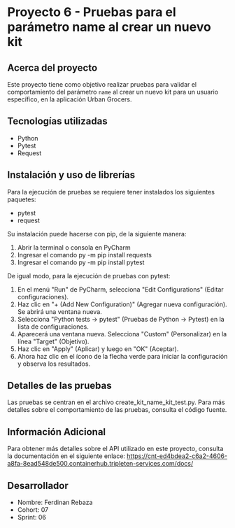 # Proyecto 6 - Pruebas para el parámetro name al crear un nuevo kit

## Acerca del proyecto

Este proyecto tiene como objetivo realizar pruebas para validar el comportamiento del parámetro `name` al crear un nuevo kit para un usuario específico, en la aplicación Urban Grocers.

## Tecnologías utilizadas

- Python
- Pytest
- Request

## Instalación y uso de librerías

Para la ejecución de pruebas se requiere tener instalados los siguientes paquetes:

- pytest
- request

Su instalación puede hacerse con pip, de la siguiente manera:

1. Abrir la terminal o consola en PyCharm
2. Ingresar el comando py -m pip install requests
3. Ingresar el comando py -m pip install pytest

De igual modo, para la ejecución de pruebas con pytest:

1. En el menú "Run" de PyCharm, selecciona "Edit Configurations" (Editar configuraciones).
2. Haz clic en "+ (Add New Configuration)" (Agregar nueva configuración). Se abrirá una ventana nueva.
3. Selecciona "Python tests → pytest" (Pruebas de Python → Pytest) en la lista de configuraciones.
4. Aparecerá una ventana nueva. Selecciona "Custom" (Personalizar) en la línea "Target" (Objetivo).
5. Haz clic en "Apply" (Aplicar) y luego en "OK" (Aceptar).
6. Ahora haz clic en el ícono de la flecha verde para iniciar la configuración y observa los resultados.

## Detalles de las pruebas
Las pruebas se centran en el archivo create_kit_name_kit_test.py. Para más detalles sobre el comportamiento de las pruebas, consulta el código fuente.
## Información Adicional
Para obtener más detalles sobre el API utilizado en este proyecto, consulta la documentación en el siguiente enlace:
https://cnt-ed4bdea2-c6a2-4606-a8fa-8ead548de500.containerhub.tripleten-services.com/docs/

## Desarrollador
- Nombre: Ferdinan Rebaza
- Cohort: 07
- Sprint: 06